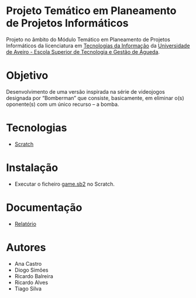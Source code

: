 # Projeto Temático em Planeamento de Projetos Informáticos
Projeto no âmbito do Módulo Temático em Planeamento de Projetos Informáticos da licenciatura em [Tecnologias da Informação](https://www.ua.pt/pt/curso/63) da [Universidade de Aveiro - Escola Superior de Tecnologia e Gestão de Águeda](https://www.ua.pt/pt/estga).

# Objetivo
Desenvolvimento de uma versão inspirada na série de videojogos designada por “Bomberman” que consiste, basicamente, em eliminar o(s) oponente(s) com um único recurso – a bomba.

# Tecnologias
- [Scratch](https://scratch.mit.edu/)

# Instalação
- Executar o ficheiro [game.sb2](game.sb2) no Scratch.

# Documentação
- [Relatório](relatorio.pdf)

# Autores
- Ana Castro
- Diogo Simões
- Ricardo Balreira
- Ricardo Alves
- Tiago Silva

